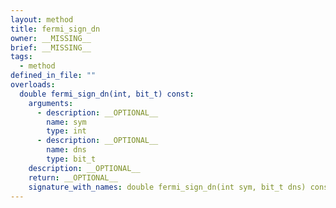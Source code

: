 ```yaml
---
layout: method
title: fermi_sign_dn
owner: __MISSING__
brief: __MISSING__
tags:
  - method
defined_in_file: ""
overloads:
  double fermi_sign_dn(int, bit_t) const:
    arguments:
      - description: __OPTIONAL__
        name: sym
        type: int
      - description: __OPTIONAL__
        name: dns
        type: bit_t
    description: __OPTIONAL__
    return: __OPTIONAL__
    signature_with_names: double fermi_sign_dn(int sym, bit_t dns) const
---
```

